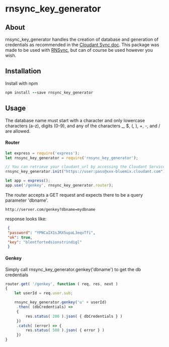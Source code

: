 # rnsync_key_generator

## About

rnsync_key_generator handles the creation of database and generation of credentials as recommended in the [Cloudant Sync doc](https://github.com/cloudant/sync-android/blob/master/doc/replication.md). This package was made to be used with [RNSync](https://github.com/pwcremin/RNSync), but can of course be used however you wish.
 
## Installation

Install with npm
```ruby
npm install --save rnsync_key_generator
```

## Usage

The database name must start with a character and only lowercase characters (a-z), digits (0-9), and any of the characters _, $, (, ), +, -, and / are allowed. 

#### Router

```javascript
let express = require('express');
let rnsync_key_generator = require('rnsync_key_generator');

// You can retrieve your cloudant_url by accessing the Cloudant Service Credentials from your Bluemix.net dashboard
rnsync_key_generator.init("https://user:pass@xxx-bluemix.cloudant.com");

let app = express();
app.use('/genkey', rnsync_key_generator.router);
```
The router accepts a GET request and expects there to be a query parameter 'dbname'. 

```
http://server.com/genkey?dbname=mydbname
```

response looks like:
```json
 {
 "password": "YPNCaIX1sJRX5upaL3eqvTfi",
 "ok": true,
 "key": "blentfortedsionstrindigl"
 }
 ```
#### Genkey

Simply call rnsync_key_generator.genkey('dbname') to get the db credentials

```javascript
router.get( '/genkey', function ( req, res, next )
{
    let userId = req.user.sub;

    rnsync_key_generator.genkey('u' + userId)
     .then( (dbCredentials) =>
     {
         res.status( 200 ).json( { dbCredentials } )
     })
     .catch( (error) => {
         res.status( 500 ).json( { error } )
     })
}
```
